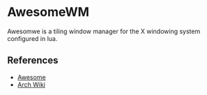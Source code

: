 # AwesomeWM

Awesomwe is a tiling window manager for the X windowing system configured in
lua.

## References

- [Awesome](https://awesomewm.org/apidoc/)
- [Arch Wiki](https://wiki.archlinux.org/title/Awesome)
